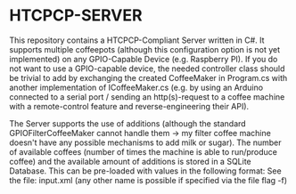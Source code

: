 # HTCPCP-SERVER
This repository contains a HTCPCP-Compliant Server written in C#. It supports multiple coffeepots (although this configuration option is not yet implemented) on any GPIO-Capable Device (e.g. Raspberry PI). If you do not want to use a GPIO-capable device, the needed controller class should be trivial to add by exchanging the created CoffeeMaker in Program.cs with another implementation of ICoffeeMaker.cs (e.g. by using an Arduino connected to a serial port / sending an http(s)-request to a coffee machine with a remote-control feature and reverse-engineering their API).

The Server supports the use of additions (although the standard GPIOFilterCoffeeMaker cannot handle them -> my filter coffee machine doesn't have any possible mechanisms to add milk or sugar). The number of available coffees (number of times the machine is able to run/produce coffee) and the available amount of additions is stored in a SQLite Database. This can be pre-loaded with values in the following format:
See the file: input.xml (any other name is possible if specified via the file flag -f)
